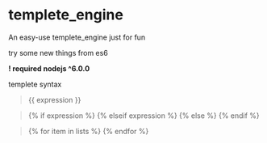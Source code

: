 # templete_engine
An easy-use templete_engine just for fun

try some new things from es6 

**! required nodejs ^6.0.0**

templete syntax
>{{ expression }}

>{% if expression %}
{% elseif expression %}
{% else %}
{% endif %}	

>{% for item in lists %}
{% endfor %}


